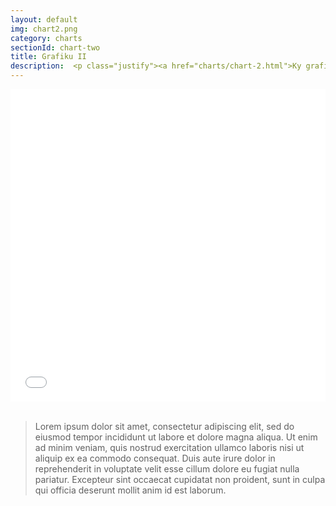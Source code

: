 ```yaml
---
layout: default
img: chart2.png
category: charts
sectionId: chart-two
title: Grafiku II 
description:  <p class="justify"><a href="charts/chart-2.html">Ky grafikon </a> paraqet regjistrimin e veturave ne baze te komunave.<br>Lorem ipsum dolor sit amet, consectetur adipiscing elit, sed do eiusmod tempor incididunt ut labore et dolore magna aliqua. Ut enim ad minim veniam, quis nostrud exercitation ullamco laboris nisi ut aliquip ex ea commodo consequat. </p>
---
```


<div> 
<iframe class="highcharts-iframe" src="//cloud.highcharts.com/embed/efylyk" style="border: 0; width: 100%; height: 500px"></iframe>&nbsp;</iframe></div>	
<blockquote>
  <p class="justify">Lorem ipsum dolor sit amet, consectetur adipiscing elit, sed do eiusmod tempor incididunt ut labore et dolore magna aliqua. Ut enim ad minim veniam, quis nostrud exercitation ullamco laboris nisi ut aliquip ex ea commodo consequat. Duis aute irure dolor in reprehenderit in voluptate velit esse cillum dolore eu fugiat nulla pariatur. Excepteur sint occaecat cupidatat non proident, sunt in culpa qui officia deserunt mollit anim id est laborum.</p>
</blockquote>